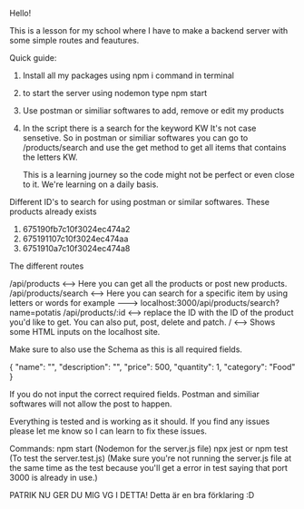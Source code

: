 Hello!

This is a lesson for my school where I have to make a backend server with some simple routes and feautures.

Quick guide:
1. Install all my packages using npm i command in terminal
2. to start the server using nodemon type npm start
3. Use postman or similiar softwares to add, remove or edit my products
4. In the script there is a search for the keyword KW It's not case sensetive.
   So in postman or similiar softwares you can go to /products/search and use the get method to get all items that contains the letters KW. 

   This is a learning journey so the code might not be perfect or even close to it. We're learning on a daily basis.


Different ID's to search for using postman or similar softwares. These products already exists

1. 675190fb7c10f3024ec474a2
2. 675191107c10f3024ec474aa
3. 6751910a7c10f3024ec474a8

The different routes

/api/products <--> Here you can get all the products or post new products. 
/api/products/search <--> Here you can search for a specific item by using letters or words for example
  ---> localhost:3000/api/products/search?name=potatis
/api/products/:id <--> replace the ID with the ID of the product you'd like to get. You can also put, post, delete and patch.
/ <--> Shows some HTML inputs on the localhost site.


Make sure to also use the Schema as this is all required fields.

{
  "name": "",
  "description": "",
  "price": 500,
  "quantity": 1,
  "category": "Food"
}

If you do not input the correct required fields. Postman and similiar softwares will not allow the post to happen. 

Everything is tested and is working as it should. If you find any issues please let me know so I can learn to fix these issues.


Commands:
npm start (Nodemon for the server.js file)
npx jest or npm test (To test the server.test.js) (Make sure you're not running the server.js file at the same time as the test because you'll get a error in test saying that port 3000 is already in use.)

PATRIK NU GER DU MIG VG I DETTA! Detta är en bra förklaring :D